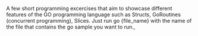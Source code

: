 A few short programming excercises that aim to showcase different features of the GO programming language such as Structs, GoRoutines (concurrent programming), Slices. Just run go {file_name} with the name of the file that contains the go sample you want to run.,
